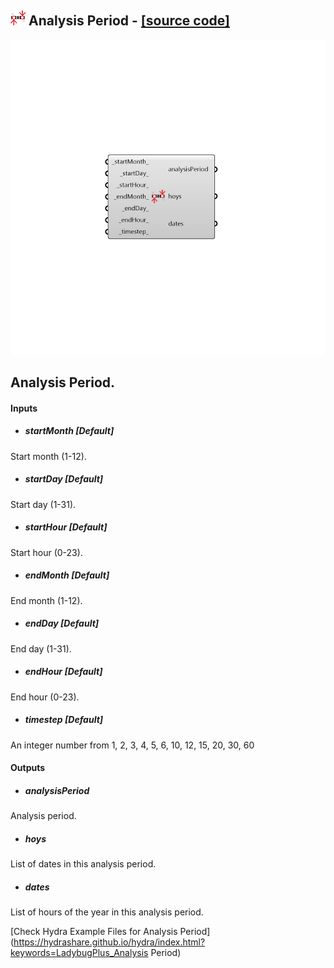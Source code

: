 ## ![](../../images/icons/Analysis_Period.png) Analysis Period - [[source code]](https://github.com/ladybug-tools/ladybug-grasshopper/tree/master/plugin/grasshopper/src/LadybugPlus_Analysis%20Period.py)

![](../../images/components/Analysis_Period.png)

Analysis Period.
 -

#### Inputs
* ##### startMonth [Default]
Start month (1-12).
* ##### startDay [Default]
Start day (1-31).
* ##### startHour [Default]
Start hour (0-23).
* ##### endMonth [Default]
End month (1-12).
* ##### endDay [Default]
End day (1-31).
* ##### endHour [Default]
End hour (0-23).
* ##### timestep [Default]
An integer number from 1, 2, 3, 4, 5, 6, 10, 12, 15, 20, 30, 60

#### Outputs
* ##### analysisPeriod
Analysis period.
* ##### hoys
List of dates in this analysis period.
* ##### dates
List of hours of the year in this analysis period.


[Check Hydra Example Files for Analysis Period](https://hydrashare.github.io/hydra/index.html?keywords=LadybugPlus_Analysis Period)
